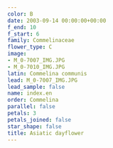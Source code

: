 ```yaml
---
color: B
date: 2003-09-14 00:00:00+00:00
f_end: 10
f_start: 6
family: Commelinaceae
flower_type: C
image:
- M_0-7007_IMG.JPG
- M_0-7010_IMG.JPG
latin: Commelina communis
lead: M_0-7007_IMG.JPG
lead_sample: false
name: index.en
order: Commelina
parallel: false
petals: 3
petals_joined: false
star_shape: false
title: Asiatic dayflower
---
```

